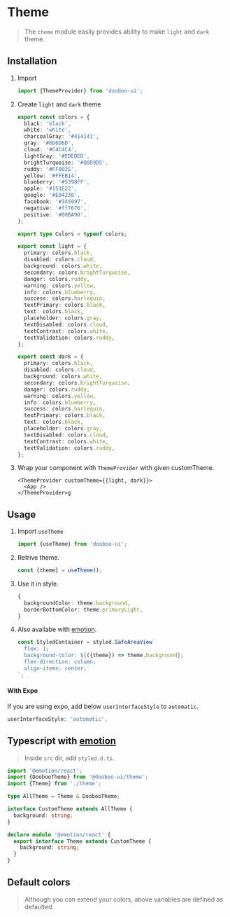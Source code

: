 # Theme

> The `theme` module easily provides ability to make `light` and `dark` theme.

## Installation

1. Import

   ```ts
   import {ThemeProvider} from 'dooboo-ui';
   ```

2. Create `light` and `dark` theme

   ```ts
   export const colors = {
     black: 'black',
     white: 'white',
     charcoalGray: '#414141',
     gray: '#6D6D6D',
     cloud: '#C4C4C4',
     lightGray: '#EDEDED',
     brightTurquoise: '#00D9D5',
     ruddy: '#FF002E',
     yellow: '#FFEB14',
     blueberry: '#5398FF',
     apple: '#151E22',
     google: '#E04238',
     facebook: '#345997',
     negative: '#ff7676',
     positive: '#00BA90',
   };

   export type Colors = typeof colors;

   export const light = {
     primary: colors.black,
     disabled: colors.cloud,
     background: colors.white,
     secondary: colors.brightTurquoise,
     danger: colors.ruddy,
     warning: colors.yellow,
     info: colors.blueberry,
     success: colors.harlequin,
     textPrimary: colors.black,
     text: colors.black,
     placeholder: colors.gray,
     textDisabled: colors.cloud,
     textContrast: colors.white,
     textValidation: colors.ruddy,
   };

   export const dark = {
     primary: colors.black,
     disabled: colors.cloud,
     background: colors.white,
     secondary: colors.brightTurquoise,
     danger: colors.ruddy,
     warning: colors.yellow,
     info: colors.blueberry,
     success: colors.harlequin,
     textPrimary: colors.black,
     text: colors.black,
     placeholder: colors.gray,
     textDisabled: colors.cloud,
     textContrast: colors.white,
     textValidation: colors.ruddy,
   };
   ```

3. Wrap your component with `ThemeProvider` with given customTheme.
   ```tsx
   <ThemeProvider customTheme={{light, dark}}>
     <App />
   </ThemeProvider>g
   ```

## Usage

1. Import `useTheme`

   ```ts
   import {useTheme} from 'dooboo-ui';
   ```

2. Retrive theme.

   ```ts
   const {theme} = useTheme();
   ```

3. Use it in style.

   ```ts
   {
     backgroundColor: theme.background,
     borderBottomColor: theme.primaryLight,
   }
   ```

4. Also availabe with [emotion](https://emotion.sh/docs/@emotion/native).
   ```ts
   const StyledContainer = styled.SafeAreaView`
     flex: 1;
     background-color: ${({theme}) => theme.background};
     flex-direction: column;
     align-items: center;
   `;
   ```

#### With Expo

If you are using expo, add below `userInterfaceStyle` to `automatic`.

```ts
userInterfaceStyle: 'automatic',
```

## Typescript with [emotion](https://emotion.sh/docs/typescript#define-a-theme)

> Inside `src` dir, add `styled.d.ts`.

```ts
import '@emotion/react';
import {DoobooTheme} from '@dooboo-ui/theme';
import {Theme} from './theme';

type AllTheme = Theme & DoobooTheme;

interface CustomTheme extends AllTheme {
  background: string;
}

declare module '@emotion/react' {
  export interface Theme extends CustomTheme {
    background: string;
  }
}
```

## Default colors

> Although you can extend your colors, above variables are defined as defaulted.
